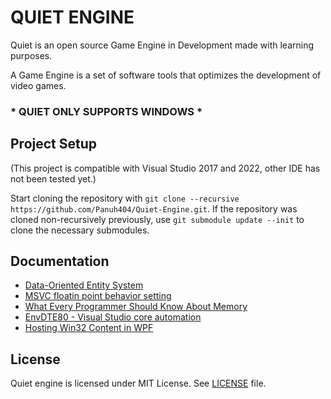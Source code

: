 # QUIET ENGINE

 Quiet is an open source Game Engine in Development made with learning purposes.
 
 A Game Engine is a set of software tools that optimizes the development of video games.

### * QUIET ONLY SUPPORTS WINDOWS *

## Project Setup
(This project is compatible with Visual Studio 2017 and 2022, other IDE has not been tested yet.)

Start cloning the repository with `git clone --recursive https://github.com/Panuh404/Quiet-Engine.git`.
If the repository was cloned non-recursively previously, use `git submodule update --init` to clone the necessary submodules.

## Documentation
- [Data-Oriented Entity System](https://bitsquid.blogspot.com/2014/08/building-data-oriented-entity-system.html)
- [MSVC floatin point behavior setting](https://learn.microsoft.com/en-us/cpp/build/reference/fp-specify-floating-point-behavior?view=msvc-170&viewFallbackFrom=vs-2019#fast)
- [What Every Programmer Should Know About Memory](https://people.freebsd.org/~lstewart/articles/cpumemory.pdf)
- [EnvDTE80 - Visual Studio core automation](https://learn.microsoft.com/en-us/dotnet/api/envdte80?view=visualstudiosdk-2022)
- [Hosting Win32 Content in WPF](https://learn.microsoft.com/en-us/dotnet/desktop/wpf/advanced/hosting-win32-content-in-wpf?view=netframeworkdesktop-4.8)

## License
Quiet engine is licensed under MIT License. See [LICENSE](LICENSE) file.